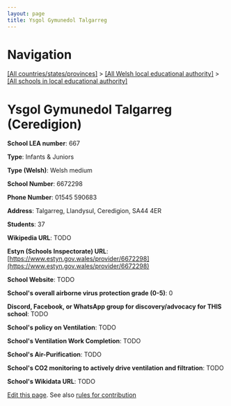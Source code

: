 ```yaml
---
layout: page
title: Ysgol Gymunedol Talgarreg
---
```

# Navigation

[[All countries/states/provinces]](../../..) > [[All Welsh local educational authority]](../..) > [[All schools in local educational authority]](..)

# Ysgol Gymunedol Talgarreg (Ceredigion)

**School LEA number**: 667

**Type**: Infants & Juniors

**Type (Welsh)**: Welsh medium

**School Number**: 6672298

**Phone Number**: 01545 590683

**Address**: Talgarreg, Llandysul, Ceredigion, SA44 4ER

**Students**: 37

**Wikipedia URL**: TODO

**Estyn (Schools Inspectorate) URL**: [https://www.estyn.gov.wales/provider/6672298](https://www.estyn.gov.wales/provider/6672298)

**School Website**: TODO

**School's overall airborne virus protection grade (0-5)**: 0

**Discord, Facebook, or WhatsApp group for discovery/advocacy for THIS school**: TODO

**School's policy on Ventilation**: TODO

**School's Ventilation Work Completion**: TODO

**School's Air-Purification**: TODO

**School's CO2 monitoring to actively drive ventilation and filtration**: TODO

**School's Wikidata URL**: TODO




[Edit this page](https://github.com/VentilationProject/Wales/edit/prif/./Ceredigion/Ysgol_Gymunedol_Talgarreg.md). See also [rules for contribution](../../../contribution-rules/)